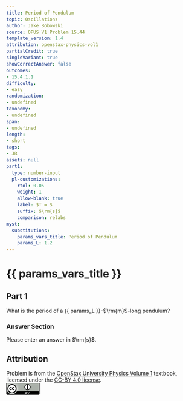 ```yaml
---
title: Period of Pendulum
topic: Oscillations
author: Jake Bobowski
source: OPUS V1 Problem 15.44
template_version: 1.4
attribution: openstax-physics-vol1
partialCredit: true
singleVariant: true
showCorrectAnswer: false
outcomes:
- 15.4.1.1
difficulty:
- easy
randomization:
- undefined
taxonomy:
- undefined
span:
- undefined
length:
- short
tags:
- JR
assets: null
part1:
  type: number-input
  pl-customizations:
    rtol: 0.05
    weight: 1
    allow-blank: true
    label: $T = $
    suffix: $\rm{s}$
    comparison: relabs
myst:
  substitutions:
    params_vars_title: Period of Pendulum
    params_L: 1.2
---
```

# {{ params_vars_title }}

## Part 1

What is the period of a {{ params_L }}-$\rm{m}$-long pendulum?

### Answer Section

Please enter an answer in $\rm{s}$.

## Attribution

Problem is from the [OpenStax University Physics Volume 1](https://openstax.org/details/books/university-physics-volume-1) textbook, licensed under the [CC-BY 4.0 license](https://creativecommons.org/licenses/by/4.0/).<br>![Image representing the Creative Commons 4.0 BY license.](https://raw.githubusercontent.com/firasm/bits/master/by.png)